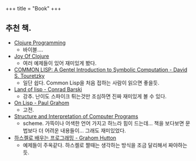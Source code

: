 +++
title = "Book"
+++

## 추천 책.

- [Clojure Programming](http://shop.oreilly.com/product/0636920013754.do)
  - 바이블....
- [Joy Of Clojure](http://www.manning.com/fogus2/)
  - 여러 예제들이 있어 재미있게 봤다.
- [COMMON LISP: A Gentel Introduction to Symbolic Computation - David S. Touretzky](http://www.cs.cmu.edu/~dst/LispBook/)
  - 일단 쉽다. Common Lisp을 처음 접하는 사람이 읽으면 좋을듯.
- [Land of lisp - Conrad Barski](http://landoflisp.com/)
  - 강추. 난이도 스파이크 튀는것만 조심하면 진짜 재미있게 볼 수 있다.
- [On Lisp - Paul Grahom](http://www.paulgraham.com/onlisp.html)
  - 고전.
- [Structure and Interpretation of Computer Programs](https://mitpress.mit.edu/sicp/full-text/book/book.html)
  - scheme. 가뜩이나 어색한 언어 가지고 하느라 힘이 드는데... 책을 보다보면 문법보다 더 어려운 내용들이... 그래도 재미있었다.
- [하스켈로 배우는 프로그래밍 - Grahom Hutton](http://www.cs.nott.ac.uk/~gmh/book.html)
  - 예제들이 주옥같다. 하스켈로 짤때는 생각하는 방식을 조금 달리해서 짜야하는듯.
